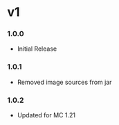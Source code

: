 # v1
### 1.0.0
- Initial Release
### 1.0.1
- Removed image sources from jar
### 1.0.2
- Updated for MC 1.21
